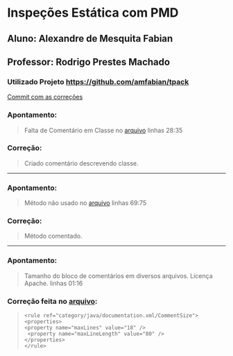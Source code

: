 # Inspeções Estática com PMD  
## Aluno: Alexandre de Mesquita Fabian    
## Professor: Rodrigo Prestes Machado  

### Utilizado Projeto https://github.com/amfabian/tpack  

[Commit com as correções](https://github.com/amfabian/tpack/commit/020dbbf25c648e53497d058e8743522875f27b2a)  

### Apontamento:  
>   Falta de Comentário em Classe no [arquivo](https://github.com/amfabian/tpack/blob/master/src/main/java/edu/ifrs/tpack/TpackApplication.java)  linhas 28:35  
### Correção:
>  Criado comentário descrevendo classe.

***
### Apontamento:  
>   Método não usado no [arquivo](https://github.com/amfabian/tpack/blob/master/src/main/java/edu/ifrs/tpack/model/Question.java) linhas 69:75  
### Correção:  
>   Método comentado.

***
### Apontamento: 
>   Tamanho do bloco de comentários em diversos arquivos. Licença Apache. linhas 01:16

### Correção feita no [arquivo](https://github.com/amfabian/tpack/blob/master/pmd.xml):  

>   `<rule ref="category/java/documentation.xml/CommentSize">`  
>   `<properties>`  
>   `<property name="maxLines" value="18" />`  
>   ` <property name="maxLineLength" value="80" />`  
>   `</properties>`  
>   `</rule>`  


